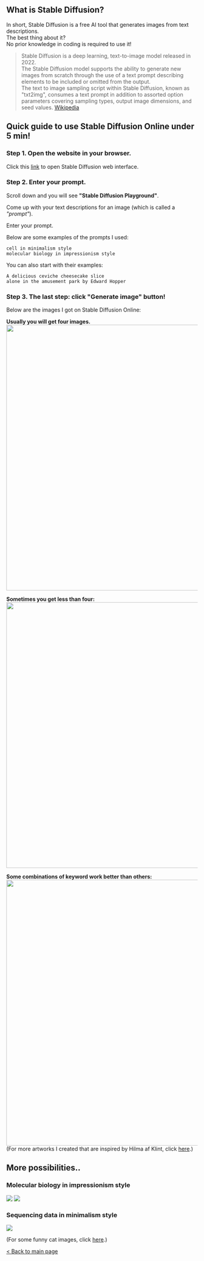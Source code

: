 ## What is Stable Diffusion?

In short, Stable Diffusion is a free AI tool that generates images from text descriptions.  
The best thing about it?    
No prior knowledge in coding is required to use it!

> Stable Diffusion is a deep learning, text-to-image model released in 2022.   
> The Stable Diffusion model supports the ability to generate new images from scratch through the use of a text prompt describing elements to be included or omitted from the output.   
> The text to image sampling script within Stable Diffusion, known as "txt2img", consumes a text prompt in addition to assorted option parameters covering sampling types, output image dimensions, and seed values. [Wikipedia](https://en.wikipedia.org/wiki/Stable_Diffusion)


## Quick guide to use Stable Diffusion Online under 5 min!

### Step 1. Open the website in your browser.

Click this [link](https://stablediffusionweb.com) to open Stable Diffusion web interface.

### Step 2. Enter your prompt.

Scroll down and you will see **"Stable Diffusion Playground"**.  

Come up with your text descriptions for an image (which is called a *"prompt"*).

Enter your prompt.

Below are some examples of the prompts I used:

```
cell in minimalism style
molecular biology in impressionism style
```

You can also start with their examples:

```
A delicious ceviche cheesecake slice
alone in the amusement park by Edward Hopper
```

### Step 3. The last step: click "Generate image" button! 
   
Below are the images I got on Stable Diffusion Online:  

**Usually you will get four images.**   
<img src="images/stablediffusion/demo/Stable Diffusion cells.png" width="700">    
    
**Sometimes you get less than four:**   
<img src="images/stablediffusion/demo/Stable Diffusion Online.png"  width="700">   
    
**Some combinations of keyword work better than others:**
<img src="images/stablediffusion/demo/Stable Diffusion Online hilma.png" width="700">  
(For more artworks I created that are inspired by Hilma af Klint, click [here](hilma_af_klint_inspired_art.md).)

## More possibilities..

### Molecular biology in impressionism style
<img src="images/stablediffusion/demo/molecular biology in Impressionism style 2.jpeg?raw=true"/>
<img src="images/stablediffusion/demo/molecular biology in Impressionism style.jpeg?raw=true"/>

### Sequencing data in minimalism style
<img src="images/stablediffusion/demo/sequencing data in minimalism style.jpeg?raw=true"/>  

(For some funny cat images, click [here](cats_in_labs.md).)

[< Back to main page](index.md)

